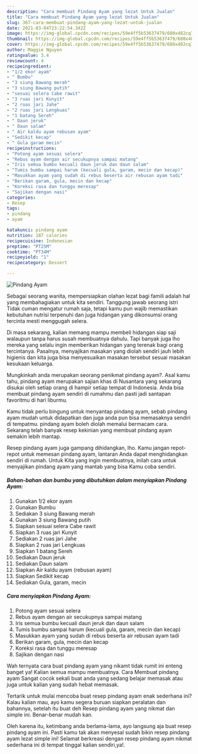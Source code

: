 ```yaml
---
description: "Cara membuat Pindang Ayam yang lezat Untuk Jualan"
title: "Cara membuat Pindang Ayam yang lezat Untuk Jualan"
slug: 367-cara-membuat-pindang-ayam-yang-lezat-untuk-jualan
date: 2021-03-04T23:22:54.342Z
image: https://img-global.cpcdn.com/recipes/59e4ff5b53637479/680x482cq70/pindang-ayam-foto-resep-utama.jpg
thumbnail: https://img-global.cpcdn.com/recipes/59e4ff5b53637479/680x482cq70/pindang-ayam-foto-resep-utama.jpg
cover: https://img-global.cpcdn.com/recipes/59e4ff5b53637479/680x482cq70/pindang-ayam-foto-resep-utama.jpg
author: Maggie Nguyen
ratingvalue: 3.4
reviewcount: 4
recipeingredient:
- "1/2 ekor ayam"
- " Bumbu"
- "3 siung Bawang merah"
- "3 siung Bawang putih"
- "sesuai selera Cabe rawit"
- "3 ruas jari Kunyit"
- "2 ruas jari Jahe"
- "2 ruas jari Lengkuas"
- "1 batang Sereh"
- " Daun jeruk"
- " Daun salam"
- " Air kaldu ayam rebusan ayam"
- "Sedikit kecap"
- " Gula garam mecin"
recipeinstructions:
- "Potong ayam sesuai selera"
- "Rebus ayam dengan air secukupnya sampai matang"
- "Iris semua bumbu kecuali daun jeruk dan daun salam"
- "Tumis bumbu sampai harum (kecuali gula, garam, mecin dan kecap)"
- "Masukkan ayam yang sudah di rebus beserta air rebusan ayam tadi"
- "Berikan garam, gula, mecin dan kecap"
- "Koreksi rasa dan tunggu meresap"
- "Sajikan dengan nasi"
categories:
- Resep
tags:
- pindang
- ayam

katakunci: pindang ayam 
nutrition: 187 calories
recipecuisine: Indonesian
preptime: "PT25M"
cooktime: "PT34M"
recipeyield: "1"
recipecategory: Dessert

---
```



![Pindang Ayam](https://img-global.cpcdn.com/recipes/59e4ff5b53637479/680x482cq70/pindang-ayam-foto-resep-utama.jpg)

Sebagai seorang wanita, mempersiapkan olahan lezat bagi famili adalah hal yang membahagiakan untuk kita sendiri. Tanggung jawab seorang istri Tidak cuman mengatur rumah saja, tetapi kamu pun wajib memastikan kebutuhan nutrisi terpenuhi dan juga hidangan yang dikonsumsi orang tercinta mesti menggugah selera.

Di masa  sekarang, kalian memang mampu membeli hidangan siap saji walaupun tanpa harus susah membuatnya dahulu. Tapi banyak juga lho mereka yang selalu ingin memberikan hidangan yang terenak bagi orang tercintanya. Pasalnya, menyajikan masakan yang diolah sendiri jauh lebih higienis dan kita juga bisa menyesuaikan masakan tersebut sesuai masakan kesukaan keluarga. 



Mungkinkah anda merupakan seorang penikmat pindang ayam?. Asal kamu tahu, pindang ayam merupakan sajian khas di Nusantara yang sekarang disukai oleh setiap orang di hampir setiap tempat di Indonesia. Anda bisa membuat pindang ayam sendiri di rumahmu dan pasti jadi santapan favoritmu di hari liburmu.

Kamu tidak perlu bingung untuk menyantap pindang ayam, sebab pindang ayam mudah untuk didapatkan dan juga anda pun bisa memasaknya sendiri di tempatmu. pindang ayam boleh diolah memalui bermacam cara. Sekarang telah banyak resep kekinian yang membuat pindang ayam semakin lebih mantap.

Resep pindang ayam juga gampang dihidangkan, lho. Kamu jangan repot-repot untuk memesan pindang ayam, lantaran Anda dapat menghidangkan sendiri di rumah. Untuk Kita yang ingin membuatnya, inilah cara untuk menyajikan pindang ayam yang mantab yang bisa Kamu coba sendiri.

<!--inarticleads1-->

##### Bahan-bahan dan bumbu yang dibutuhkan dalam menyiapkan Pindang Ayam:

1. Gunakan 1/2 ekor ayam
1. Gunakan  Bumbu
1. Sediakan 3 siung Bawang merah
1. Gunakan 3 siung Bawang putih
1. Siapkan sesuai selera Cabe rawit
1. Siapkan 3 ruas jari Kunyit
1. Sediakan 2 ruas jari Jahe
1. Siapkan 2 ruas jari Lengkuas
1. Siapkan 1 batang Sereh
1. Sediakan  Daun jeruk
1. Sediakan  Daun salam
1. Siapkan  Air kaldu ayam (rebusan ayam)
1. Siapkan Sedikit kecap
1. Sediakan  Gula, garam, mecin




<!--inarticleads2-->

##### Cara menyiapkan Pindang Ayam:

1. Potong ayam sesuai selera
1. Rebus ayam dengan air secukupnya sampai matang
1. Iris semua bumbu kecuali daun jeruk dan daun salam
1. Tumis bumbu sampai harum (kecuali gula, garam, mecin dan kecap)
1. Masukkan ayam yang sudah di rebus beserta air rebusan ayam tadi
1. Berikan garam, gula, mecin dan kecap
1. Koreksi rasa dan tunggu meresap
1. Sajikan dengan nasi




Wah ternyata cara buat pindang ayam yang nikamt tidak rumit ini enteng banget ya! Kalian semua mampu membuatnya. Cara Membuat pindang ayam Sangat cocok sekali buat anda yang sedang belajar memasak atau juga untuk kalian yang sudah hebat memasak.

Tertarik untuk mulai mencoba buat resep pindang ayam enak sederhana ini? Kalau kalian mau, ayo kamu segera buruan siapkan peralatan dan bahannya, setelah itu buat deh Resep pindang ayam yang nikmat dan simple ini. Benar-benar mudah kan. 

Oleh karena itu, ketimbang anda berlama-lama, ayo langsung aja buat resep pindang ayam ini. Pasti kamu tak akan menyesal sudah bikin resep pindang ayam lezat simple ini! Selamat berkreasi dengan resep pindang ayam nikmat sederhana ini di tempat tinggal kalian sendiri,ya!.

